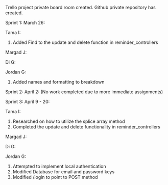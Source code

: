 Trello project private board room created.
Github private repository has created.

Sprint 1: March 26:

Tama I:
1. Added Find to the update and delete function in reminder_controllers

Margad J:


Di G:


Jordan G:
1. Added names and formatting to breakdown

Sprint 2: April 2: (No work completed due to more immediate assignments)

Sprint 3: April 9 - 20:

Tama I:
1. Researched on how to utilize the splice array method
2. Completed the update and delete functionality in reminder_controllers

Margad J:

Di G:

Jordan G:
1. Attempted to implement local authentication
2. Modified Database for email and password keys
3. Modified /login to point to POST method
